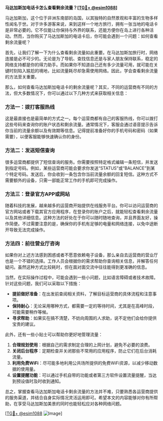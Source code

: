 **马达加斯加电话卡怎么查看剩余流量？[[TG💪+ @esim1088](https://t.me/s/esim1088)]**

马达加斯加，这个位于非洲东南部的岛国，以其独特的自然景观和丰富的生物多样性闻名于世。对于许多游客来说，来到这样一个地方旅行，拥有一张当地的电话卡是非常必要的。它不仅能让你保持与外界的联系，还能方便你在岛上进行各种活动。然而，当你购买了马达加斯加的电话卡后，你可能会遇到一个问题：如何查看剩余流量呢？

首先，让我们了解一下为什么查看剩余流量如此重要。在马达加斯加旅行时，网络连接是必不可少的。无论是为了导航、查找信息还是与家人朋友保持联系，稳定的网络支持都是你的得力助手。而如果你不知道自己还有多少流量可用，就可能在关键时刻陷入尴尬的境地，比如流量耗尽却急需使用网络。因此，学会查看剩余流量的方法至关重要。

那么，如何查看马达加斯加电话卡的剩余流量呢？其实，不同的运营商有不同的方法，但大多数情况下，你可以通过以下几种方式来获取相关信息：

### 方法一：拨打客服热线

这是最直接也是最简单的方式之一。每个运营商都有自己的客服热线，你可以拨打这些号码来查询你的账户状态和剩余流量。通常情况下，客服会通过语音提示告诉你当前的流量余额以及有效期等信息。记得提前准备好你的手机号码和密码（如果需要），以便客服能够快速确认你的身份。

### 方法二：发送短信查询

很多运营商都提供了短信查询的服务。你需要按照特定格式编辑一条短信，并发送到指定号码。例如，某些运营商可能会要求你发送“STATUS”或“BALANCE”到某个特定号码。发送后，你会收到一条包含你当前流量余额的回复短信。这种方式不需要额外的设备，只需一部能正常工作的手机即可完成操作。

### 方法三：登录官方APP或网站

随着科技的发展，越来越多的运营商开始提供在线服务平台。你可以访问运营商的官方网站或者下载其官方应用程序，在登录你的账户之后，就能轻松查看剩余流量以及其他详细信息。这种方法的好处在于你可以随时随地查询，并且界面友好，操作简便。不过需要注意的是，确保你的手机有足够的电量和网络连接，以免中途断开导致无法完成操作。

### 方法四：前往营业厅咨询

如果你对上述方法感到困惑或者不愿意依赖电子设备，那么亲自去运营商的营业厅也是一个不错的选择。工作人员会根据你的需求帮助你查询相关信息，并解答任何疑问。虽然这种方式比较耗时，但在面对面交流中往往能得到更准确的信息。

当然，在实际操作过程中，可能会遇到一些小问题，比如语言障碍或者技术故障。针对这些问题，我们可以采取以下措施：

- **提前做好准备**：在出发前查阅相关资料，了解目标运营商的具体流程和注意事项。
- **保持耐心**：无论采用哪种方式，都需要一定的等待时间，尤其是在高峰时段，可能需要稍作等候。
- **寻求帮助**：如果实在搞不清楚，不妨向周围的人求助，说不定他们会给你提供宝贵的建议。

此外，还有一些小贴士可以帮助你更好地管理流量：

1. **合理规划使用**：根据自己的需求制定合理的上网计划，避免不必要的浪费。
2. **关闭后台程序**：定期检查并关闭那些不常用的应用程序，防止它们在后台消耗流量。
3. **利用免费WiFi**：尽可能多地利用公共场所提供的免费WiFi资源，以减少移动数据的使用量。
4. **设置提醒功能**：可以通过手机自带的功能或者第三方软件设置流量提醒，当达到预设值时及时收到通知。

总之，掌握查看马达加斯加电话卡剩余流量的方法并不难，只要熟悉各运营商提供的服务渠道，并结合自身实际情况灵活运用即可。希望本文的内容能够对你有所帮助，在享受马达加斯加美景的同时也能轻松应对各种网络问题。

[[TG💪+ @esim1088](https://t.me/s/esim1088) ![Image](https://i.postimg.cc/4NQfJmqS/Snipaste-2025-05-13-00-14-12.png)]